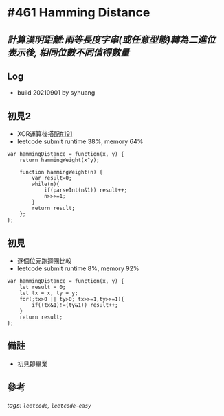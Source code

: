 # \#461 Hamming Distance
## *計算漢明距離:兩等長度字串(或任意型態)轉為二進位表示後, 相同位數不同值得數量*
## Log
 - build 20210901 by syhuang

## 初見2
 - XOR運算後搭配[#191](articles/Leetcode/easy/191.md)
 - leetcode submit runtime 38%, memory 64%
```javascript=
var hammingDistance = function(x, y) {
    return hammingWeight(x^y);
    
    function hammingWeight(n) {
        var result=0;
        while(n){
            if(parseInt(n&1)) result++;
            n>>>=1;
        }
        return result;
    };
};
```

## 初見
 - 逐個位元跑迴圈比較
 - leetcode submit runtime 8%, memory 92%
```javascript=
var hammingDistance = function(x, y) {
    let result = 0;
    let tx = x, ty = y;
    for(;tx>0 || ty>0; tx>>=1,ty>>=1){
        if((tx&1)!=(ty&1)) result++;
    }
    return result;
};
```
## 備註
- 初見即畢業
## 參考
###### tags: `leetcode`, `leetcode-easy`